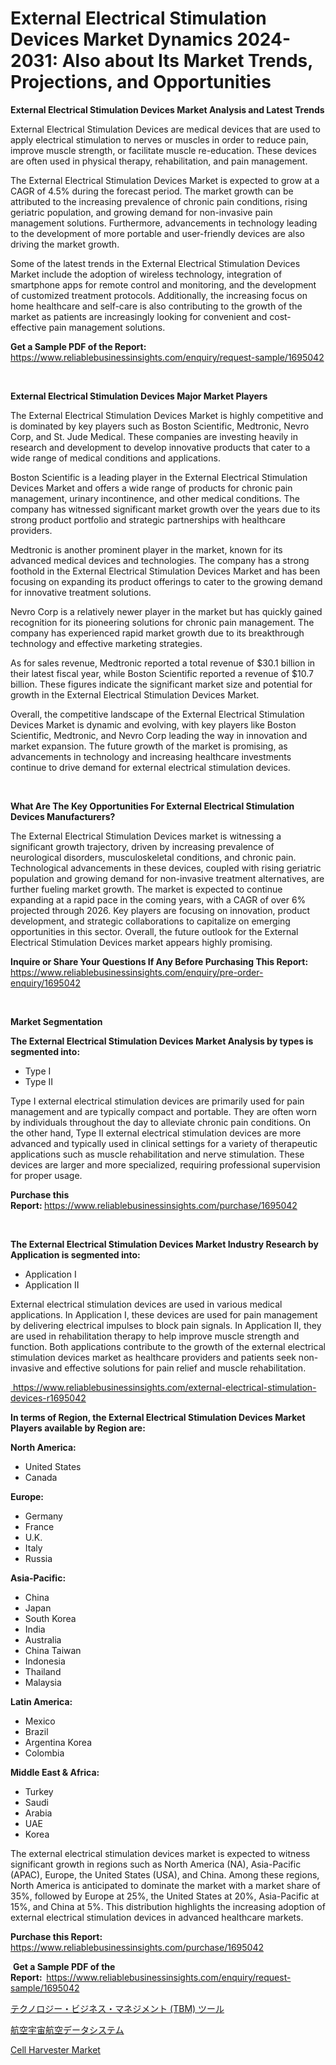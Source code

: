 <p><h1>External Electrical Stimulation Devices Market Dynamics 2024-2031: Also about Its Market Trends, Projections, and Opportunities</h1></p><p><strong>External Electrical Stimulation Devices Market Analysis and Latest Trends</strong></p>
<p><p>External Electrical Stimulation Devices are medical devices that are used to apply electrical stimulation to nerves or muscles in order to reduce pain, improve muscle strength, or facilitate muscle re-education. These devices are often used in physical therapy, rehabilitation, and pain management.</p><p>The External Electrical Stimulation Devices Market is expected to grow at a CAGR of 4.5% during the forecast period. The market growth can be attributed to the increasing prevalence of chronic pain conditions, rising geriatric population, and growing demand for non-invasive pain management solutions. Furthermore, advancements in technology leading to the development of more portable and user-friendly devices are also driving the market growth.</p><p>Some of the latest trends in the External Electrical Stimulation Devices Market include the adoption of wireless technology, integration of smartphone apps for remote control and monitoring, and the development of customized treatment protocols. Additionally, the increasing focus on home healthcare and self-care is also contributing to the growth of the market as patients are increasingly looking for convenient and cost-effective pain management solutions.</p></p>
<p><strong>Get a Sample PDF of the Report:&nbsp;</strong> <a href="https://www.reliablebusinessinsights.com/enquiry/request-sample/1695042">https://www.reliablebusinessinsights.com/enquiry/request-sample/1695042</a></p>
<p>&nbsp;</p>
<p><strong>External Electrical Stimulation Devices Major Market Players</strong></p>
<p><p>The External Electrical Stimulation Devices Market is highly competitive and is dominated by key players such as Boston Scientific, Medtronic, Nevro Corp, and St. Jude Medical. These companies are investing heavily in research and development to develop innovative products that cater to a wide range of medical conditions and applications.</p><p>Boston Scientific is a leading player in the External Electrical Stimulation Devices Market and offers a wide range of products for chronic pain management, urinary incontinence, and other medical conditions. The company has witnessed significant market growth over the years due to its strong product portfolio and strategic partnerships with healthcare providers.</p><p>Medtronic is another prominent player in the market, known for its advanced medical devices and technologies. The company has a strong foothold in the External Electrical Stimulation Devices Market and has been focusing on expanding its product offerings to cater to the growing demand for innovative treatment solutions.</p><p>Nevro Corp is a relatively newer player in the market but has quickly gained recognition for its pioneering solutions for chronic pain management. The company has experienced rapid market growth due to its breakthrough technology and effective marketing strategies.</p><p>As for sales revenue, Medtronic reported a total revenue of $30.1 billion in their latest fiscal year, while Boston Scientific reported a revenue of $10.7 billion. These figures indicate the significant market size and potential for growth in the External Electrical Stimulation Devices Market.</p><p>Overall, the competitive landscape of the External Electrical Stimulation Devices Market is dynamic and evolving, with key players like Boston Scientific, Medtronic, and Nevro Corp leading the way in innovation and market expansion. The future growth of the market is promising, as advancements in technology and increasing healthcare investments continue to drive demand for external electrical stimulation devices.</p></p>
<p>&nbsp;</p>
<p><strong>What Are The Key Opportunities For External Electrical Stimulation Devices Manufacturers?</strong></p>
<p><p>The External Electrical Stimulation Devices market is witnessing a significant growth trajectory, driven by increasing prevalence of neurological disorders, musculoskeletal conditions, and chronic pain. Technological advancements in these devices, coupled with rising geriatric population and growing demand for non-invasive treatment alternatives, are further fueling market growth. The market is expected to continue expanding at a rapid pace in the coming years, with a CAGR of over 6% projected through 2026. Key players are focusing on innovation, product development, and strategic collaborations to capitalize on emerging opportunities in this sector. Overall, the future outlook for the External Electrical Stimulation Devices market appears highly promising.</p></p>
<p><strong>Inquire or Share Your Questions If Any Before Purchasing This Report:</strong> <a href="https://www.reliablebusinessinsights.com/enquiry/pre-order-enquiry/1695042">https://www.reliablebusinessinsights.com/enquiry/pre-order-enquiry/1695042</a></p>
<p>&nbsp;</p>
<p><strong>Market Segmentation</strong></p>
<p><strong>The External Electrical Stimulation Devices Market Analysis by types is segmented into:</strong></p>
<p><ul><li>Type I</li><li>Type II</li></ul></p>
<p><p>Type I external electrical stimulation devices are primarily used for pain management and are typically compact and portable. They are often worn by individuals throughout the day to alleviate chronic pain conditions. On the other hand, Type II external electrical stimulation devices are more advanced and typically used in clinical settings for a variety of therapeutic applications such as muscle rehabilitation and nerve stimulation. These devices are larger and more specialized, requiring professional supervision for proper usage.</p></p>
<p><strong>Purchase this Report:&nbsp;</strong><a href="https://www.reliablebusinessinsights.com/purchase/1695042">https://www.reliablebusinessinsights.com/purchase/1695042</a></p>
<p>&nbsp;</p>
<p><strong>The External Electrical Stimulation Devices Market Industry Research by Application is segmented into:</strong></p>
<p><ul><li>Application I</li><li>Application II</li></ul></p>
<p><p>External electrical stimulation devices are used in various medical applications. In Application I, these devices are used for pain management by delivering electrical impulses to block pain signals. In Application II, they are used in rehabilitation therapy to help improve muscle strength and function. Both applications contribute to the growth of the external electrical stimulation devices market as healthcare providers and patients seek non-invasive and effective solutions for pain relief and muscle rehabilitation.</p></p>
<p><a href="https://www.reliablebusinessinsights.com/external-electrical-stimulation-devices-r1695042">&nbsp;https://www.reliablebusinessinsights.com/external-electrical-stimulation-devices-r1695042</a></p>
<p><strong>In terms of Region, the External Electrical Stimulation Devices Market Players available by Region are:</strong></p>
<p>
    <p> <strong> North America: </strong>
        <ul>
            <li>United States</li>
            <li>Canada</li>
        </ul>
        </p> 
    <p> <strong> Europe: </strong>
        <ul>
            <li>Germany</li>
            <li>France</li>
            <li>U.K.</li>
            <li>Italy</li>
            <li>Russia</li>
        </ul>
        </p> 
    <p> <strong> Asia-Pacific: </strong>
        <ul>
            <li>China</li>
            <li>Japan</li>
            <li>South Korea</li>
            <li>India</li>
            <li>Australia</li>
            <li>China Taiwan</li>
            <li>Indonesia</li>
            <li>Thailand</li>
            <li>Malaysia</li>
        </ul>
        </p> 
    <p> <strong> Latin America: </strong>
        <ul>
            <li>Mexico</li>
            <li>Brazil</li>
            <li>Argentina Korea</li>
            <li>Colombia</li>
        </ul>
        </p> 
    <p> <strong> Middle East & Africa: </strong>
        <ul>
            <li>Turkey</li>
            <li>Saudi</li>
            <li>Arabia</li>
            <li>UAE</li>
            <li>Korea</li>
        </ul>
    </p>
    </p>
<p><p>The external electrical stimulation devices market is expected to witness significant growth in regions such as North America (NA), Asia-Pacific (APAC), Europe, the United States (USA), and China. Among these regions, North America is anticipated to dominate the market with a market share of 35%, followed by Europe at 25%, the United States at 20%, Asia-Pacific at 15%, and China at 5%. This distribution highlights the increasing adoption of external electrical stimulation devices in advanced healthcare markets.</p></p>
<p><strong>Purchase this Report: </strong><a href="https://www.reliablebusinessinsights.com/purchase/1695042">https://www.reliablebusinessinsights.com/purchase/1695042</a></p>
<p>&nbsp;<strong>Get a Sample PDF of the Report:&nbsp;&nbsp;</strong><a href="https://www.reliablebusinessinsights.com/enquiry/request-sample/1695042">https://www.reliablebusinessinsights.com/enquiry/request-sample/1695042</a></p>
<p><strong></strong></p>
<p><p><a href="https://github.com/marbadji/Market-Research-Report-List-1/blob/main/8936588103153.md">テクノロジー・ビジネス・マネジメント (TBM) ツール</a></p><p><a href="https://github.com/xtkhtofdt934839/Market-Research-Report-List-2/blob/main/7681668110964.md">航空宇宙航空データシステム</a></p><p><a href="https://github.com/jerrycopelandthomaswsqd8q/Market-Research-Report-List-2/blob/main/cell-harvester-market.md">Cell Harvester Market</a></p></p>